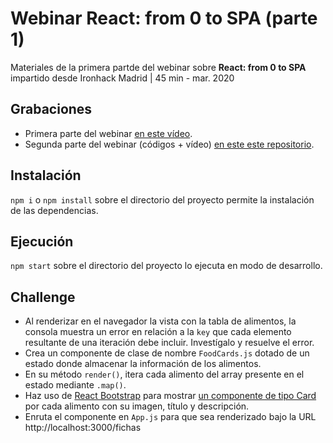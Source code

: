 # Webinar React: from 0 to SPA (parte 1)

Materiales de la primera partde del webinar sobre  **React: from 0 to SPA** impartido desde Ironhack Madrid | 45 min - mar. 2020

## Grabaciones

- Primera parte del webinar [en este vídeo](https://youtu.be/JNTix3tbfLY?t=852).
- Segunda parte del webinar (códigos + vídeo) [en este este repositorio](https://github.com/german-alvarez-dev/webinar-react-spa-2).

## Instalación

`npm i` o `npm install` sobre el directorio del proyecto permite la instalación de las dependencias.

## Ejecución 

`npm start` sobre el directorio del proyecto lo ejecuta en modo de desarrollo.

## Challenge
- Al renderizar en el navegador la vista con la tabla de alimentos, la consola muestra un error en relación a la `key` que cada elemento resultante de una iteración debe incluir. Investígalo y resuelve el error.
- Crea un componente de clase de nombre `FoodCards.js` dotado de un estado donde almacenar la información de los alimentos.
- En su método `render()`, itera cada alimento del array presente en el estado mediante `.map()`.
- Haz uso de [React Bootstrap](https://react-bootstrap.github.io/) para mostrar [un componente de tipo Card](https://react-bootstrap.github.io/components/cards/) por cada alimento con su imagen, título y descripción.
- Enruta el componente en `App.js` para que sea renderizado bajo la URL http://localhost:3000/fichas
